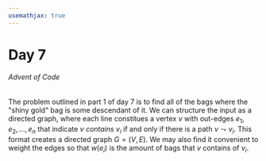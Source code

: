 ```yaml
---
usemathjax: true
---
```


# Day 7
###### Advent of Code

The problem outlined in part 1 of day 7 is to find all of the bags where the
"shiny gold" bag is some descendant of it. We can structure the input as a
directed graph, where each line constitues a vertex $v$ with out-edges $e_1, e_2,
\dots, e_n$ that indicate $v$ *contains* $v_i$ if and only if there is a path $v
\leadsto v_i$. This format creates a directed graph $G = (V, E)$. We may also
find it convenient to weight the edges so that $w(e_i)$ is the amount of bags
that $v$ contains of $v_i$.

